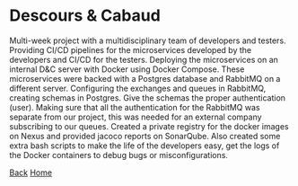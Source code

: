 # Descours & Cabaud

Multi-week project with a multidisciplinary team of developers and testers.
Providing CI/CD pipelines for the microservices developed by the developers and CI/CD for the testers. Deploying the microservices on an internal D&C server with Docker using Docker Compose. These microservices were backed with a Postgres database and RabbitMQ on a different server.
Configuring the exchanges and queues in RabbitMQ, creating schemas in Postgres. Give the schemas the proper authentication (user). Making sure that all the authentication for the RabbitMQ was separate from our project, this was needed for an external company subscribing to our queues.
Created a private registry for the docker images on Nexus and provided jacoco reports on SonarQube.
Also created some extra bash scripts to make the life of the developers easy, get the logs of the Docker containers to debug bugs or misconfigurations.


[Back](../projects.md)
[Home](../../index.md)
